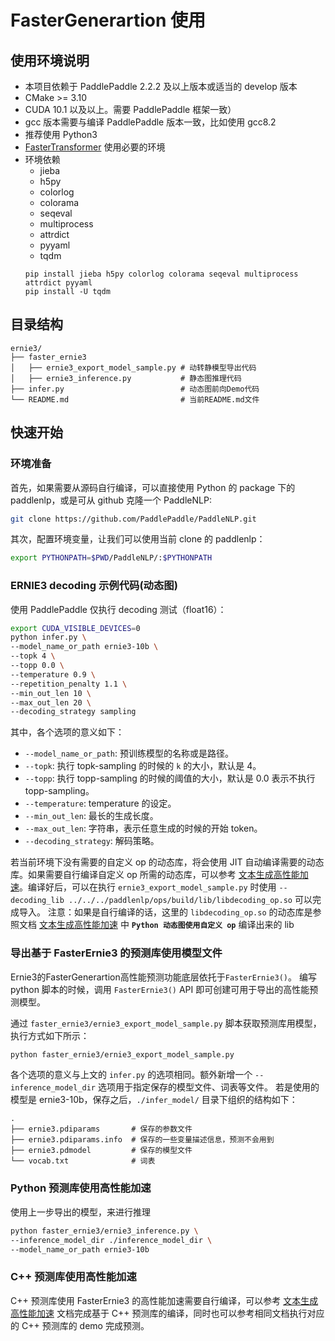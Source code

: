 # FasterGenerartion 使用

## 使用环境说明

* 本项目依赖于 PaddlePaddle 2.2.2 及以上版本或适当的 develop 版本
* CMake >= 3.10
* CUDA 10.1 以及以上。需要 PaddlePaddle 框架一致）
* gcc 版本需要与编译 PaddlePaddle 版本一致，比如使用 gcc8.2
* 推荐使用 Python3
* [FasterTransformer](https://github.com/NVIDIA/FasterTransformer/tree/v4.0#setup) 使用必要的环境
* 环境依赖
  - jieba
  - h5py
  - colorlog
  - colorama
  - seqeval
  - multiprocess
  - attrdict
  - pyyaml
  - tqdm
  ```shell
  pip install jieba h5py colorlog colorama seqeval multiprocess attrdict pyyaml
  pip install -U tqdm
  ```

## 目录结构

```text
ernie3/
├── faster_ernie3
│   ├── ernie3_export_model_sample.py # 动转静模型导出代码
│   ├── ernie3_inference.py           # 静态图推理代码
├── infer.py                          # 动态图前向Demo代码
└── README.md                         # 当前README.md文件
```

## 快速开始

### 环境准备

首先，如果需要从源码自行编译，可以直接使用 Python 的 package 下的 paddlenlp，或是可从 github 克隆一个 PaddleNLP:

``` sh
git clone https://github.com/PaddlePaddle/PaddleNLP.git
```

其次，配置环境变量，让我们可以使用当前 clone 的 paddlenlp：

``` sh
export PYTHONPATH=$PWD/PaddleNLP/:$PYTHONPATH
```

### ERNIE3 decoding 示例代码(动态图)

使用 PaddlePaddle 仅执行 decoding 测试（float16）：

``` sh
export CUDA_VISIBLE_DEVICES=0
python infer.py \
--model_name_or_path ernie3-10b \
--topk 4 \
--topp 0.0 \
--temperature 0.9 \
--repetition_penalty 1.1 \
--min_out_len 10 \
--max_out_len 20 \
--decoding_strategy sampling
```

其中，各个选项的意义如下：
* `--model_name_or_path`: 预训练模型的名称或是路径。
* `--topk`: 执行 topk-sampling 的时候的 `k` 的大小，默认是 4。
* `--topp`: 执行 topp-sampling 的时候的阈值的大小，默认是 0.0 表示不执行 topp-sampling。
* `--temperature`: temperature 的设定。
* `--min_out_len`: 最长的生成长度。
* `--max_out_len`: 字符串，表示任意生成的时候的开始 token。
* `--decoding_strategy`: 解码策略。

若当前环境下没有需要的自定义 op 的动态库，将会使用 JIT 自动编译需要的动态库。如果需要自行编译自定义 op 所需的动态库，可以参考 [文本生成高性能加速](../../../paddlenlp/ops/README.md)。编译好后，可以在执行 `ernie3_export_model_sample.py` 时使用 `--decoding_lib ../../../paddlenlp/ops/build/lib/libdecoding_op.so` 可以完成导入。
注意：如果是自行编译的话，这里的 `libdecoding_op.so` 的动态库是参照文档 [文本生成高性能加速](../../../paddlenlp/ops/README.md) 中 **`Python 动态图使用自定义 op`** 编译出来的 lib

### 导出基于 FasterErnie3 的预测库使用模型文件

Ernie3的FasterGenerartion高性能预测功能底层依托于`FasterErnie3()`。
编写 python 脚本的时候，调用 `FasterErnie3()` API 即可创建可用于导出的高性能预测模型。

通过 `faster_ernie3/ernie3_export_model_sample.py` 脚本获取预测库用模型，执行方式如下所示：

``` sh
python faster_ernie3/ernie3_export_model_sample.py
```

各个选项的意义与上文的 `infer.py` 的选项相同。额外新增一个 `--inference_model_dir` 选项用于指定保存的模型文件、词表等文件。
若是使用的模型是 ernie3-10b，保存之后，`./infer_model/` 目录下组织的结构如下：

``` text
.
├── ernie3.pdiparams       # 保存的参数文件
├── ernie3.pdiparams.info  # 保存的一些变量描述信息，预测不会用到
├── ernie3.pdmodel         # 保存的模型文件
└── vocab.txt              # 词表
```

### Python 预测库使用高性能加速

使用上一步导出的模型，来进行推理

``` sh
python faster_ernie3/ernie3_inference.py \
--inference_model_dir ./inference_model_dir \
--model_name_or_path ernie3-10b
```

### C++ 预测库使用高性能加速

C++ 预测库使用 FasterErnie3 的高性能加速需要自行编译，可以参考 [文本生成高性能加速](../../../paddlenlp/ops/README.md) 文档完成基于 C++ 预测库的编译，同时也可以参考相同文档执行对应的 C++ 预测库的 demo 完成预测。
